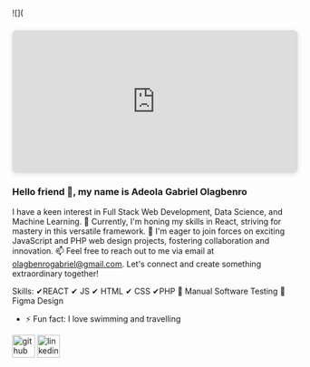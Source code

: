 ![](<div style="position: relative; width: 100%; height: 0; padding-top: 50.0000%;  padding-bottom: 0; box-shadow: 0 2px 8px 0 rgba(63,69,81,0.16); margin-top: 1.6em; margin-bottom: 0.9em; overflow: hidden;  border-radius: 8px; will-change: transform;">   <iframe loading="lazy" style="position: absolute; width: 100%; height: 100%; top: 0; left: 0; border: none; padding: 0;margin: 0;"     src="https:&#x2F;&#x2F;www.canva.com&#x2F;design&#x2F;DAGDMcqH4E4&#x2F;nkKtn1pyU-ZiCohsHqoCSQ&#x2F;view?embed" allowfullscreen="allowfullscreen" allow="fullscreen">   </iframe> </div> <a href="https:&#x2F;&#x2F;www.canva.com&#x2F;design&#x2F;DAGDMcqH4E4&#x2F;nkKtn1pyU-ZiCohsHqoCSQ&#x2F;view?utm_content=DAGDMcqH4E4&amp;utm_campaign=designshare&amp;utm_medium=embeds&amp;utm_source=link" target="_blank" rel="noopener"></a> 

### Hello friend 👋, my name is Adeola Gabriel Olagbenro
I have a keen interest in Full Stack Web Development, Data Science, and Machine Learning. 🌱 Currently, I'm honing my skills in React, striving for mastery in this versatile framework.
💞️ I'm eager to join forces on exciting JavaScript and PHP web design projects, fostering collaboration and innovation.
📫 Feel free to reach out to me via email at olagbenrogabriel@gmail.com. Let's connect and create something extraordinary together!

Skills: ✔REACT ✔ JS ✔ HTML ✔ CSS ✔PHP 💎 Manual Software Testing 💎 Figma Design

- ⚡ Fun fact: I love swimming and travelling 


[<img src='https://cdn.jsdelivr.net/npm/simple-icons@3.0.1/icons/github.svg' alt='github' height='40'>](https://github.com/https://github.com/Unique-Ade)  [<img src='https://cdn.jsdelivr.net/npm/simple-icons@3.0.1/icons/linkedin.svg' alt='linkedin' height='40'>](https://www.linkedin.com/in/https://www.linkedin.com/in/olagbenro-adeola?lipi=urn%3Ali%3Apage%3Ad_flagship3_profile_view_base_contact_details%3B0WQTJrK3QpyREdRwkGR0Hw%3D%3D/)  

